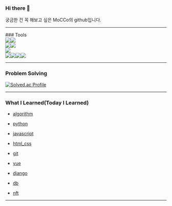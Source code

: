 ### Hi there 👋

궁금한 건 꼭 해보고 싶은 MoCCo의 github입니다.



<hr>
### Tools

<div>
  <img src="https://img.shields.io/badge/Javascript-F7DF1E?style=for-the-badge&logo=javascript&logoColor=white"><img src="https://img.shields.io/badge/Python-3776AB?style=for-the-badge&logo=python&logoColor=white">
</div>

<div>
  <img src="https://img.shields.io/badge/React-61DAFB?style=for-the-badge&logo=react&logoColor=white"><img src="https://img.shields.io/badge/Vue-4FC08D?style=for-the-badge&logo=Vue.js&logoColor=white">
</div>

<div>
  <img src="https://img.shields.io/badge/django-092E20?style=for-the-badge&logo=Django&logoColor=white">
</div>

<div>
  <img src="https://img.shields.io/badge/git-F05032?style=for-the-badge&logo=git&logoColor=white"><img src="https://img.shields.io/badge/Jira-0052CC?style=for-the-badge&logo=Jira&logoColor=white"><img src="https://img.shields.io/badge/Notion-000000?style=for-the-badge&logo=Notion&logoColor=white"><img src="https://img.shields.io/badge/Figma-F24E1E?style=for-the-badge&logo=Figma&logoColor=white">
</div>



<hr>

### Problem Solving

[![Solved.ac Profile](http://mazassumnida.wtf/api/v2/generate_badge?boj=d329days)](https://solved.ac/d329days/)



<hr>

### What I Learned(Today I Learned)

- [algorithm](https://github.com/MoCCo329/TIL/tree/master/algorithm)

- [python](https://github.com/MoCCo329/TIL/tree/master/python)
- [javascript](https://github.com/MoCCo329/TIL/tree/master/javascript)
- [html_css](https://github.com/MoCCo329/TIL/tree/master/html_css)
- [git](https://github.com/MoCCo329/TIL/tree/master/git)
- [vue](https://github.com/MoCCo329/TIL/tree/master/vue)
- [django](https://github.com/MoCCo329/TIL/tree/master/django)
- [db](https://github.com/MoCCo329/TIL/tree/master/db)
- [nft](https://github.com/MoCCo329/TIL/tree/master/nft)



<hr>

